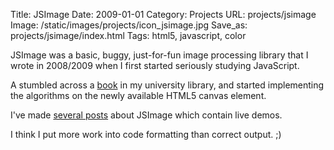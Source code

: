 Title: JSImage
Date: 2009-01-01
Category: Projects
URL: projects/jsimage
Image: /static/images/projects/icon_jsimage.jpg
Save_as: projects/jsimage/index.html
Tags: html5, javascript, color

JSImage was a basic, buggy, just-for-fun image processing library that I wrote
in 2008/2009 when I first started seriously studying JavaScript.

A stumbled across a [book][1] in my university library, and started
implementing the algorithms on the newly available HTML5 canvas element.

I've made [several posts][2] about JSImage which contain live demos.

I think I put more work into code formatting than correct output. ;)

[1]: http://imagingbook.com/books/englisch-edition-3-vol-softcover/ "Principles of Digital Image Processing"
[2]: /tag/jsimage "Posts about JSImage"
